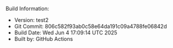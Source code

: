 Build Information:
- Version: test2
- Git Commit: 806c582f93ab0c58e64da191c09a4788fe06842d
- Build Date: Wed Jun  4 17:09:14 UTC 2025
- Built by: GitHub Actions
